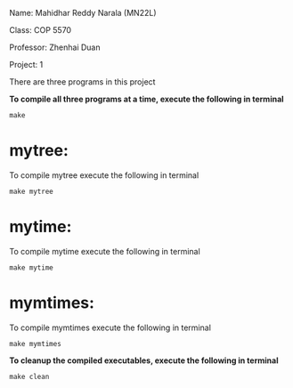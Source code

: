 Name: Mahidhar Reddy Narala (MN22L)

Class: COP 5570

Professor: Zhenhai Duan

Project: 1

There are three programs in this project

**To compile all three programs at a time, execute the following in terminal**
```
make
```

# mytree:
To compile mytree execute the following in terminal
```
make mytree
```

# mytime:
To compile mytime execute the following in terminal
```
make mytime
```

# mymtimes:
To compile mymtimes execute the following in terminal
```
make mymtimes
```

**To cleanup the compiled executables, execute the following in terminal**
```
make clean
```
